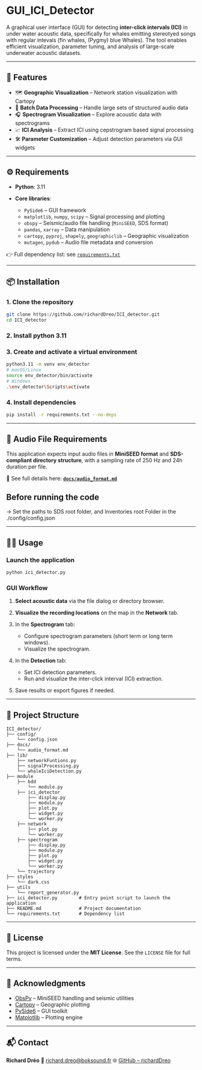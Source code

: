# GUI\_ICI\_Detector

A graphical user interface (GUI) for detecting **inter-click intervals (ICI)** in under water acoustic data, specifically for whales emitting stereotyed songs with regular intevals (fin whales, (Pygmy) blue Whales).
The tool enables efficient visualization, parameter tuning, and analysis of large-scale underwater acoustic datasets.

---

## 🚀 Features

* 🗺️ **Geographic Visualization** – Network station visualization with Cartopy
* 📂 **Batch Data Processing** – Handle large sets of structured audio data
* 🎧 **Spectrogram Visualization** – Explore acoustic data with spectrograms
* 📈 **ICI Analysis** – Extract ICI using cepstrogram based signal processing
* 🛠️ **Parameter Customization** – Adjust detection parameters via GUI widgets

---

## ⚙️ Requirements

* **Python**: 3.11
* **Core libraries**:

  * `PySide6` – GUI framework
  * `matplotlib`, `numpy`, `scipy` – Signal processing and plotting
  * `obspy` – Seismic/audio file handling (`MiniSEED`, SDS format)
  * `pandas`, `xarray` – Data manipulation
  * `cartopy`, `pyproj`, `shapely`, `geographiclib` – Geographic visualization
  * `mutagen`, `pydub` – Audio file metadata and conversion

👉 Full dependency list: see [`requirements.txt`](requirements.txt)

---

## 📦 Installation

### 1. Clone the repository

```bash
git clone https://github.com/richardDreo/ICI_detector.git
cd ICI_detector
```
### 2. Install python 3.11

### 3. Create and activate a virtual environment

```bash
python3.11 -m venv env_detector
# macOS/Linux
source env_detector/bin/activate
# Windows
.\env_detector\Scripts\activate
```

### 4. Install dependencies

```bash
pip install -r requirements.txt --no-deps
```
---

## 📄 Audio File Requirements

This application expects input audio files in **MiniSEED format** and **SDS-compliant directory structure**, with a sampling rate of 250 Hz and 24h duration per file.

📘 See full details here:
**[`docs/audio_format.md`](docs/audio_format.md)**

## Before running the code
-> Set the paths to SDS root folder, and Inventories root Folder in the ./config/config.json


---

## 🧑‍💻 Usage

### Launch the application

```bash
python ici_detector.py
```

### GUI Workflow

1. **Select acoustic data** via the file dialog or directory browser.
2. **Visualize the recording locations** on the map in the **Network** tab.
3. In the **Spectrogram** tab:

   * Configure spectrogram parameters (short term or long term windows).
   * Visualize the spectrogram.
4. In the **Detection** tab:

   * Set ICI detection parameters.
   * Run and visualize the inter-click interval (ICI) extraction.
5. Save results or export figures if needed.

---

## 📁 Project Structure

```
ICI_detector/
├── config/                  
    └── config.json
├── docs/                  
    └── audio_format.md
├── lib/                 
    ├── networkFuntions.py
    ├── signalProcessing.py
    └── whaleIciDetection.py
├── module
    ├── bdd
        └── module.py
    ├── ici_detector
        ├── display.py
        ├── module.py
        ├── plot.py
        ├── widget.py
        └── worker.py
    ├── network
        ├── plot.py
        └── worker.py
    ├── spectrogram
        ├── display.py
        ├── module.py
        ├── plot.py
        ├── widget.py
        └── worker.py
    └── trajectory
├── styles
    └── dark.css
├── utils
    └── report_generator.py  
├── ici_detector.py        # Entry point script to launch the application
├── README.md              # Project documentation
└── requirements.txt       # Dependency list

```

---

## 📜 License

This project is licensed under the **MIT License**. See the `LICENSE` file for full terms.

---

## 🙏 Acknowledgments

* [ObsPy](https://docs.obspy.org/) – MiniSEED handling and seismic utilities
* [Cartopy](https://scitools.org.uk/cartopy/docs/latest/) – Geographic plotting
* [PySide6](https://doc.qt.io/qtforpython/) – GUI toolkit
* [Matplotlib](https://matplotlib.org/) – Plotting engine

---

## 📬 Contact

**Richard Dréo**
📧 [richard.dreo@boksound.fr](mailto:richard.dreo@boksound.fr)
🌐 [GitHub – richardDreo](https://github.com/richardDreo)
